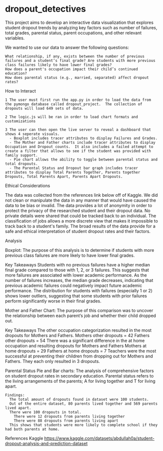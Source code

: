 # dropout_detectives
This project aims to develop an interactive data visualization that explores student dropout trends by analyzing key factors such as number of failures, total grades, parental status, parent occupations, and other relevant variables.

We wanted to use our data to answer the following questions:
    
    What relationship, if any, exists between the number of previous failures and a student’s final grade? Are students with more previous class failures likely to have lower final grades?
    How does a parent's occupation impact their child’s continued education?
    How does parental status (e.g., married, separated) affect dropout rates?

How to Interact
    
    1 The user must first run the app.py in order to load the data from the pymongo database called dropout_project.  The collection of dropouts will load 649 sets of data.
    
    2 The logic.js will be ran in order to load chart formats and customizations
    
    3 The user can then open the live server to reveal a dashboard that shows 4 seperate visuals.
      - Boxplot includes tracer attributes to display Failures and Grades.
      - The Mother and Father charts include tracer attributes to display Occupation and Dropout counts.  It also includes a failed attempt to create a filter that allows to see if the student was provided with family support. 
      - Pie chart allows the ability to toggle between parental status and total dropouts.
      - The Parental Status and Dropout bar graph includes tracer attributes to display Total Parents Together, Parents together Dropouts, Total Parents Apart, Parents Apart Dropouts.

Ethical Considerations

  The data was collected from the references link below off of Kaggle.  We did not clean or manipulate the data in any manner that would have caused the data to be bias or invalid.  The data provides a lot of anonymity in order to protect the privacy of the researched student and their dropout data.  No private details were shared that could be tracked back to an individual.  The classification of jobs allows a more discrete view that makes it impossible to track back to a student's family.  The broad results of the data provide for a safe and ethical interpretation of student dropout rates and their factors. 

Analysis

  Boxplot: The purpose of this analysis is to determine if students with more previous class failures are more likely to have lower final grades.
  
  Key Takeaways
    Students with no previous failures have a higher median final grade compared to those with 1, 2, or 3 failures. This suggests that more failures are associated with lower academic performance.
    As the number of failures increases, the median grade decreases, indicating that previous academic failures could negatively impact future academic performance.
    The distribution for students with failures (especially 1 or 2) shows lower outliers, suggesting that some students with prior failures perform significantly worse in their final grades.
  
  Mother and Father Chart: The purpose of this comparison was to uncover the relationship between each parent’s job and whether their child dropped out.
 
  Key Takeaways
    The other occupation categorization resulted in the most dropouts for Mothers and Fathers.
      Mothers other dropouts = 42
      Fathers other dropouts = 54
    There was a significant difference in the at home occupation and resulting dropouts for Mothers and Fathers
      Mothers at home dropouts = 29
      Fathers at home dropouts = 7
    Teachers were the most successful at preventing their children from dropping out for Mothers and Fathers.
      They each only resulted in 3 dropouts.
  
  Parental Status Pie and Bar charts: The analysis of comprehensive factors on student dropout rates in secondary education. Parental status refers to the living arrangements of the parents; A for living together and T for living apart.
    
    Findings:
      The total amount of dropouts found in dataset were 100 students. 
      Out of the entire dataset, 80 parents lived together and 569 parents lived apart. 
      There were 100 dropouts in total.
        There were 12 dropouts from parents living together
        There were 88 dropouts from parents living apart
      This shows that students were more likely to complete school if they had both parents at home.

References
Kaggle
https://www.kaggle.com/datasets/abdullah0a/student-dropout-analysis-and-prediction-dataset
